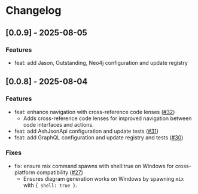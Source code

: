 # Changelog

## [0.0.9] - 2025-08-05

### Features
- feat: add Jason, Outstanding, Neo4j configuration and update registry


## [0.0.8] - 2025-08-04

### Features

- feat: enhance navigation with cross-reference code lenses
  ([#32](https://github.com/ketupia/ash-studio-vscode-extension/pull/32))
  - Adds cross-reference code lenses for improved navigation between code interfaces and actions.
- feat: add AshJsonApi configuration and update tests
  ([#31](https://github.com/ketupia/ash-studio-vscode-extension/pull/31))
- feat: add GraphQL configuration and update registry and tests
  ([#30](https://github.com/ketupia/ash-studio-vscode-extension/pull/30))

### Fixes

- fix: ensure mix command spawns with shell:true on Windows for cross-platform compatibility
  ([#27](https://github.com/ketupia/ash-studio-vscode-extension/pull/27))
  - Ensures diagram generation works on Windows by spawning `mix` with `{ shell: true }`.
